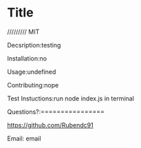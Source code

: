 # Title

/////////
MIT

Decsription:testing

Installation:no

Usage:undefined

Contributing:nope

Test Instuctions:run node index.js in terminal

Questions?:================

https://github.com/Rubendc91

Email: email
